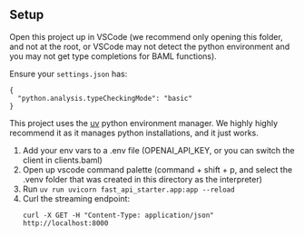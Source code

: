 ## Setup

Open this project up in VSCode (we recommend only opening this folder, and not at the root, or VSCode may not detect the python environment and you may not get type completions for BAML functions).

Ensure your `settings.json` has:

```
{
  "python.analysis.typeCheckingMode": "basic"
}
```

This project uses the [uv](https://docs.astral.sh/uv/getting-started/installation/) python environment manager. We highly highly recommend it as it manages python installations, and it just works.

1. Add your env vars to a .env file (OPENAI_API_KEY, or you can switch the client in clients.baml)
2. Open up vscode command palette (command + shift + p, and select the .venv folder that was created in this directory as the interpreter)
3. Run `uv run uvicorn fast_api_starter.app:app --reload`
4. Curl the streaming endpoint:
   ```
   curl -X GET -H "Content-Type: application/json" http://localhost:8000
   ```

